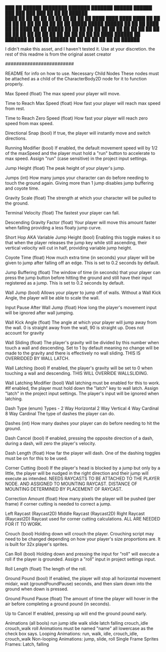 ███    ██  ██████  ████████ ███████     ███████ ██████   ██████  ███    ███     ███    ███ ██ ██   ██  ██████  
████   ██ ██    ██    ██    ██          ██      ██   ██ ██    ██ ████  ████     ████  ████ ██ ██  ██  ██    ██ 
██ ██  ██ ██    ██    ██    █████       █████   ██████  ██    ██ ██ ████ ██     ██ ████ ██ ██ █████   ██    ██ 
██  ██ ██ ██    ██    ██    ██          ██      ██   ██ ██    ██ ██  ██  ██     ██  ██  ██ ██ ██  ██  ██    ██ 
██   ████  ██████     ██    ███████     ██      ██   ██  ██████  ██      ██     ██      ██ ██ ██   ██  ██████  

I didn't make this asset, and I haven't tested it. Use at your discretion.
the rest of this readme is from the original asset creator

#########################








README for info on how to use.
Necessary Child Nodes
These nodes must be attached as a child of the CharacterBody2D node for it to function properly.

Max Speed (float)
The max speed your player will move.

Time to Reach Max Speed (float)
How fast your player will reach max speed from rest.

Time to Reach Zero Speed (float)
How fast your player will reach zero speed from max speed.

Directional Snap (bool)
If true, the player will instantly move and switch directions.

Running Modifier (bool)
If enabled, the default movement speed will by 1/2 of the maxSpeed and the player must hold a "run" button to accelerate to max speed. Assign "run" (case sensitive) in the project input settings.

Jump Height (float)
The peak height of your player's jump.

Jumps (int)
How many jumps your character can do before needing to touch the ground again. Giving more than 1 jump disables jump buffering and coyote time.

Gravity Scale (float)
The strength at which your character will be pulled to the ground.

Terminal Velocity (float)
The fastest your player can fall.

Descending Gravity Factor (float)
Your player will move this amount faster when falling providing a less floaty jump curve.

Short Hop AKA Variable Jump Height (bool)
Enabling this toggle makes it so that when the player releases the jump key while still ascending, their vertical velocity will cut in half, providing variable jump height.

Coyote Time (float)
How much extra time (in seconds) your player will be given to jump after falling off an edge. This is set to 0.2 seconds by default.

Jump Buffering (float)
The window of time (in seconds) that your player can press the jump button before hitting the ground and still have their input registered as a jump. This is set to 0.2 seconds by default.

Wall Jump (bool)
Allows your player to jump off of walls. Without a Wall Kick Angle, the player will be able to scale the wall.

Input Pause After Wall Jump (float)
How long the player's movement input will be ignored after wall jumping.

Wall Kick Angle (float)
The angle at which your player will jump away from the wall. 0 is straight away from the wall, 90 is straight up. Does not account for gravity

Wall Sliding (float)
The player's gravity will be divided by this number when touch a wall and descending. Set to 1 by default meaning no change will be made to the gravity and there is effectively no wall sliding. 
THIS IS OVERRIDDED BY WALL LATCH.

Wall Latching (bool)
If enabled, the player's gravity will be set to 0 when touching a wall and descending. THIS WILL OVERRIDE WALLSLIDING.

Wall Latching Modifier (bool)
Wall latching must be enabled for this to work. #If enabled, the player must hold down the "latch" key to wall latch. Assign "latch" in the project input settings. The player's input will be 
ignored when latching.

Dash Type (enum)
Types -
2 Way Horizontal
2 Way Vertical
4 Way Cardinal
8 Way Cardinal
The type of dashes the player can do.

Dashes (int)
How many dashes your player can do before needing to hit the ground.

Dash Cancel (bool)
If enabled, pressing the opposite direction of a dash, during a dash, will zero the player's velocity.

Dash Length (float)
How far the player will dash. One of the dashing toggles must be on for this to be used.

Corner Cutting (bool)
If the player's head is blocked by a jump but only by a little, the player will be nudged in the right direction and their jump will execute as intended. NEEDS RAYCASTS TO BE ATTACHED TO THE 
PLAYER NODE. AND ASSIGNED TO MOUNTING RAYCAST. DISTANCE OF MOUNTING DETERMINED BY PLACEMENT OF RAYCAST.

Correction Amount (float)
How many pixels the player will be pushed (per frame) if corner cutting is needed to correct a jump.

Left Raycast (Raycast2D)
Middle Raycast (Raycast2D)
Right Raycast (Raycast2D)
Raycast used for corner cutting calculations. ALL ARE NEEDED FOR IT TO WORK.

Crouch (bool)
Holding down will crouch the player. Crouching script may need to be changed depending on how your player's size proportions are. It is built for 32x player's sprites.

Can Roll (bool)
Holding down and pressing the input for "roll" will execute a roll if the player is grounded. Assign a "roll" input in project settings input.

Roll Length (float)
The length of the roll.

Ground Pound (bool)
If enabled, the player will stop all horizontal movement midair, wait (groundPoundPause) seconds, and then slam down into the ground when down is pressed. 

Ground Pound Pause (float)
The amount of time the player will hover in the air before completing a ground pound (in seconds).

Up to Cancel
If enabled, pressing up will end the ground pound early.

Animations (all bools)
run
jump
idle
walk
slide
latch
falling
crouch_idle
crouch_walk
roll 
Animations must be named "name" all lowercase as the check box says.
Looping Animations:
run, walk, idle, crouch_idle, crouch_walk
Non-looping Animations:
jump, slide, roll
Single Frame Sprites Frames:
Latch, falling
